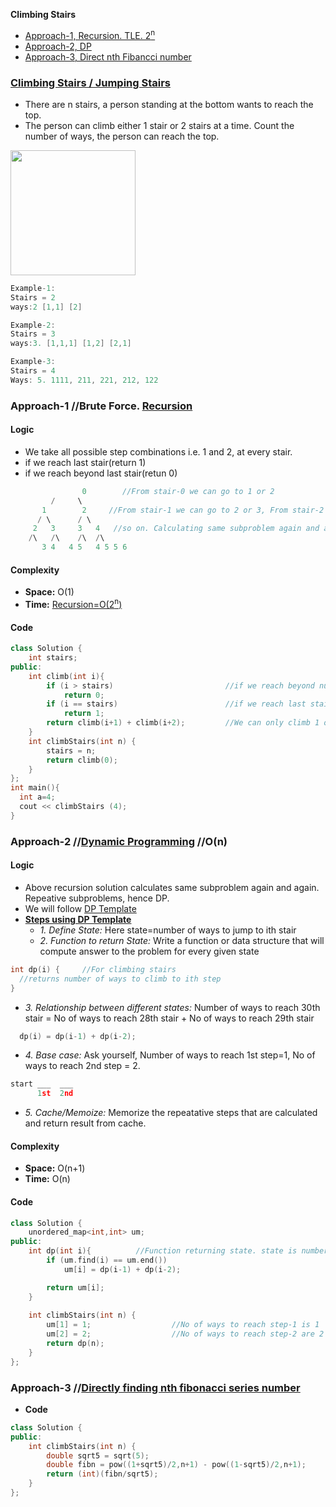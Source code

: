**Climbing Stairs**
- [Approach-1, Recursion. TLE. 2<sup>n</sup>](#a1)
- [Approach-2, DP](#a2)
- [Approach-3, Direct nth Fibancci number](#a3)


### [Climbing Stairs / Jumping Stairs](https://leetcode.com/problems/climbing-stairs/)
- There are n stairs, a person standing at the bottom wants to reach the top. 
- The person can climb either 1 stair or 2 stairs at a time. Count the number of ways, the person can reach the top.
<img src=https://media.geeksforgeeks.org/wp-content/uploads/nth-stair.png width=200/>

```c
Example-1:
Stairs = 2
ways:2 [1,1] [2]

Example-2:
Stairs = 3
ways:3. [1,1,1] [1,2] [2,1] 

Example-3:
Stairs = 4
Ways: 5. 1111, 211, 221, 212, 122
```
<a name=a1></a>
### Approach-1  //Brute Force. [Recursion](/DS_Questions/Algorithms)
#### Logic
- We take all possible step combinations i.e. 1 and 2, at every stair.
- if we reach last stair(return 1)
- if we reach beyond last stair(retun 0)
```c
                0        //From stair-0 we can go to 1 or 2
	     /     \
	   1        2     //From stair-1 we can go to 2 or 3, From stair-2 we can go to 3 or 4.
	  / \      / \
	 2   3     3   4   //so on. Calculating same subproblem again and again.
	/\   /\    /\  /\
       3 4   4 5   4 5 5 6
```
#### Complexity
- **Space:** O(1)
- **Time:** [Recursion=O(2<sup>n</sup>)](/DS_Questions)
#### Code
```cpp
class Solution {
    int stairs;
public:
    int climb(int i){
        if (i > stairs)                         //if we reach beyond number of stairs,return 0
            return 0;
        if (i == stairs)                        //if we reach last stair return 1
            return 1;
        return climb(i+1) + climb(i+2);         //We can only climb 1 or 2 steps
    }
    int climbStairs(int n) {
        stairs = n;
        return climb(0);
    }
};
int main(){
  int a=4;
  cout << climbStairs (4);
}
```
<a name=a2></a>
### Approach-2  //[Dynamic Programming](/DS_Questions/Algorithms)   //O(n)
#### Logic
- Above recursion solution calculates same subproblem again and again. Repeative subproblems, hence DP.
- We will follow [DP Template](/DS_Questions/Algorithms/Dynamic_Programming/README.md#tem)
- **[Steps using DP Template](/DS_Questions/Algorithms/Dynamic_Programming/README.md#tem)**
  - _1. Define State:_ Here state=number of ways to jump to ith stair
  - _2. Function to return State:_ Write a function or data structure that will compute answer to the problem for every given state
```c
int dp(i) {     //For climbing stairs
  //returns number of ways to climb to ith step
}
```
  - _3. Relationship between different states:_ Number of ways to reach 30th stair = No of ways to reach 28th stair + No of ways to reach 29th stair
```c
  dp(i) = dp(i-1) + dp(i-2);
```
  - _4. Base case:_ Ask yourself, Number of ways to reach 1st step=1, No of ways to reach 2nd step = 2.
```c
start ___  ___
      1st  2nd
```
  - _5. Cache/Memoize:_ Memorize the repeatative steps that are calculated and return result from cache.

#### Complexity
- **Space:** O(n+1)
- **Time:** O(n)
#### Code
```cpp
class Solution {
    unordered_map<int,int> um;
public:
    int dp(int i){			//Function returning state. state is number of ways to reach ith stair
        if (um.find(i) == um.end())
            um[i] = dp(i-1) + dp(i-2);

        return um[i];
    }
    
    int climbStairs(int n) {
        um[1] = 1;                  //No of ways to reach step-1 is 1
        um[2] = 2;                  //No of ways to reach step-2 are 2
        return dp(n);
    }
};
```
<a name=a3></a>
### Approach-3  //[Directly finding nth fibonacci series number](/DS_Questions/Algorithms/Dynamic_Programming)
- **Code**
```c++
class Solution {
public:
    int climbStairs(int n) {
        double sqrt5 = sqrt(5);
        double fibn = pow((1+sqrt5)/2,n+1) - pow((1-sqrt5)/2,n+1);
        return (int)(fibn/sqrt5);
    }
};
```
